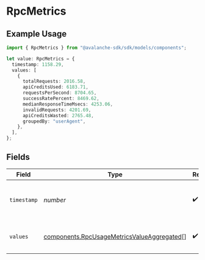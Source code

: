 # RpcMetrics

## Example Usage

```typescript
import { RpcMetrics } from "@avalanche-sdk/sdk/models/components";

let value: RpcMetrics = {
  timestamp: 1158.29,
  values: [
    {
      totalRequests: 2016.58,
      apiCreditsUsed: 6183.71,
      requestsPerSecond: 8704.65,
      successRatePercent: 8469.62,
      medianResponseTimeMsecs: 4253.06,
      invalidRequests: 4201.69,
      apiCreditsWasted: 2765.48,
      groupedBy: "userAgent",
    },
  ],
};
```

## Fields

| Field                                                                                                    | Type                                                                                                     | Required                                                                                                 | Description                                                                                              |
| -------------------------------------------------------------------------------------------------------- | -------------------------------------------------------------------------------------------------------- | -------------------------------------------------------------------------------------------------------- | -------------------------------------------------------------------------------------------------------- |
| `timestamp`                                                                                              | *number*                                                                                                 | :heavy_check_mark:                                                                                       | The timestamp of the metrics value                                                                       |
| `values`                                                                                                 | [components.RpcUsageMetricsValueAggregated](../../models/components/rpcusagemetricsvalueaggregated.md)[] | :heavy_check_mark:                                                                                       | The metrics values for the timestamp                                                                     |